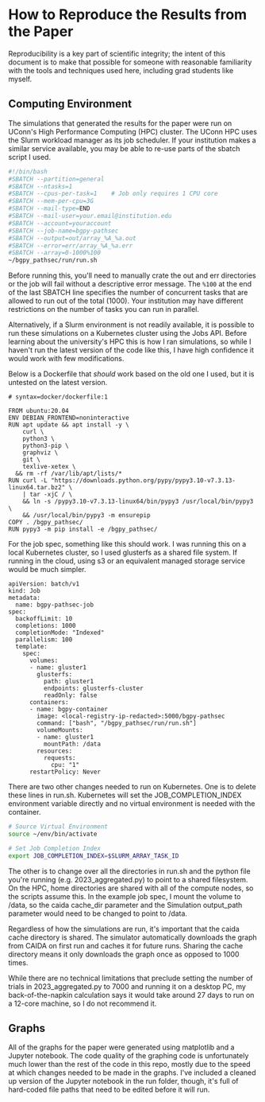 # How to Reproduce the Results from the Paper

Reproducibility is a key part of scientific integrity; the intent of this
document is to make that possible for someone with reasonable familiarity with
the tools and techniques used here, including grad students like myself.

## Computing Environment

The simulations that generated the results for the paper were run on UConn's
High Performance Computing (HPC) cluster. The UConn HPC uses the Slurm workload
manager as its job scheduler. If your institution makes a similar service
available, you may be able to re-use parts of the sbatch script I used.

```sh
#!/bin/bash
#SBATCH --partition=general
#SBATCH --ntasks=1
#SBATCH --cpus-per-task=1    # Job only requires 1 CPU core
#SBATCH --mem-per-cpu=3G
#SBATCH --mail-type=END
#SBATCH --mail-user=your.email@institution.edu
#SBATCH --account=youraccount
#SBATCH --job-name=bgpy-pathsec
#SBATCH --output=out/array_%A_%a.out
#SBATCH --error=err/array_%A_%a.err
#SBATCH --array=0-1000%100
~/bgpy_pathsec/run/run.sh
```

Before running this, you'll need to manually crate the out and err directories
or the job will fail without a descriptive error message. The `%100` at the end
of the last SBATCH line specifies the number of concurrent tasks that are
allowed to run out of the total (1000). Your institution may have different
restrictions on the number of tasks you can run in parallel. 

Alternatively, if a Slurm environment is not readily available, it is possible
to run these simulations on a Kubernetes cluster using the Jobs API. Before
learning about the university's HPC this is how I ran simulations, so while I
haven't run the latest version of the code like this, I have high confidence it
would work with few modifications. 

Below is a Dockerfile that *should* work based on the old one I used, but it is
untested on the latest version.

```
# syntax=docker/dockerfile:1

FROM ubuntu:20.04
ENV DEBIAN_FRONTEND=noninteractive
RUN apt update && apt install -y \
    curl \
    python3 \
    python3-pip \
    graphviz \
    git \
    texlive-xetex \
  && rm -rf /var/lib/apt/lists/*
RUN curl -L "https://downloads.python.org/pypy/pypy3.10-v7.3.13-linux64.tar.bz2" \
    | tar -xjC / \
    && ln -s /pypy3.10-v7.3.13-linux64/bin/pypy3 /usr/local/bin/pypy3 \
    && /usr/local/bin/pypy3 -m ensurepip
COPY . /bgpy_pathsec/
RUN pypy3 -m pip install -e /bgpy_pathsec/
```

For the job spec, something like this should work. I was running this on a
local Kubernetes cluster, so I used glusterfs as a shared file system. If
running in the cloud, using s3 or an equivalent managed storage service would
be much simpler.

```
apiVersion: batch/v1
kind: Job
metadata:
  name: bgpy-pathsec-job
spec:
  backoffLimit: 10
  completions: 1000
  completionMode: "Indexed"
  parallelism: 100
  template:
    spec:
      volumes:
      - name: gluster1
        glusterfs:
          path: gluster1
          endpoints: glusterfs-cluster
          readOnly: false
      containers:
      - name: bgpy-container
        image: <local-registry-ip-redacted>:5000/bgpy-pathsec
        command: ["bash", "/bgpy_pathsec/run/run.sh"]
        volumeMounts:
        - name: gluster1
          mountPath: /data
        resources:
          requests:
            cpu: "1"
      restartPolicy: Never
```

There are two other changes needed to run on Kubernetes. One is to delete these
lines in run.sh. Kubernetes will set the JOB_COMPLETION_INDEX environment
variable directly and no virtual environment is needed with the container. 

```sh
# Source Virtual Environment
source ~/env/bin/activate

# Set Job Completion Index
export JOB_COMPLETION_INDEX=$SLURM_ARRAY_TASK_ID
```

The other is to change over all the directories in run.sh and the python file
you're running (e.g. 2023_aggregated.py) to point to a shared filesystem. On
the HPC, home directories are shared with all of the compute nodes, so the
scripts assume this. In the example job spec, I mount the volume to /data, so
the caida cache_dir parameter and the Simulation output_path parameter would
need to be changed to point to /data. 

Regardless of how the simulations are run, it's important that the caida cache
directory is shared. The simulator automatically downloads the graph from CAIDA
on first run and caches it for future runs. Sharing the cache directory means
it only downloads the graph once as opposed to 1000 times. 

While there are no technical limitations that preclude setting the number of
trials in 2023_aggregated.py to 7000 and running it on a desktop PC, my
back-of-the-napkin calculation says it would take around 27 days to run on a
12-core machine, so I do not recommend it.

## Graphs

All of the graphs for the paper were generated using matplotlib and a Jupyter
notebook. The code quality of the graphing code is unfortunately much lower
than the rest of the code in this repo, mostly due to the speed at which
changes needed to be made in the graphs. I've included a cleaned up version of
the Jupyter notebook in the run folder, though, it's full of hard-coded file
paths that need to be edited before it will run.
